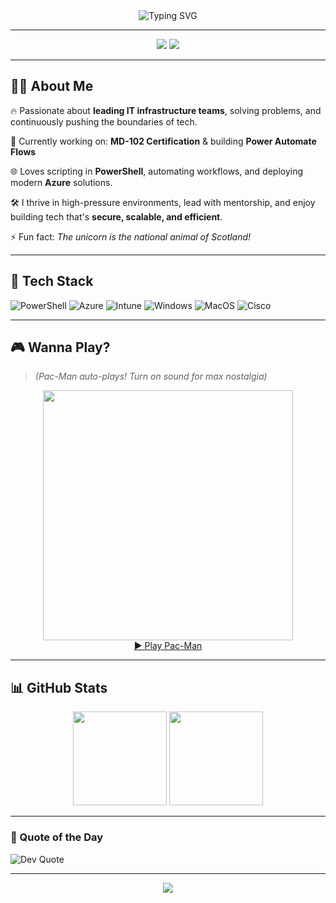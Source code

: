 <!-- Neon GitHub Profile README for Stephen -->

<div align="center">
  <img src="https://readme-typing-svg.demolab.com?font=Fira+Code&size=24&pause=1000&center=true&vCenter=true&width=435&lines=Hi+%F0%9F%91%8B%2C+I'm+Stephen!;" alt="Typing SVG" />
</div>

---

<div align="center">
  <img src="https://img.shields.io/badge/💡-Always%20Learning-neon?style=for-the-badge&logoColor=white&color=ff00ff&labelColor=black" />
  <img src="https://img.shields.io/badge/🚀-Tech%20Leader-neon?style=for-the-badge&logoColor=white&color=00ffff&labelColor=black" />
</div>

---

## 👨‍💻 About Me

🔥 Passionate about **leading IT infrastructure teams**, solving problems, and continuously pushing the boundaries of tech.

🧠 Currently working on: **MD-102 Certification** & building **Power Automate Flows**

🌐 Loves scripting in **PowerShell**, automating workflows, and deploying modern **Azure** solutions.

🛠️ I thrive in high-pressure environments, lead with mentorship, and enjoy building tech that's **secure, scalable, and efficient**.

⚡ Fun fact: *The unicorn is the national animal of Scotland!*

---

## 💾 Tech Stack

![PowerShell](https://img.shields.io/badge/PowerShell-%235391FE.svg?style=flat-square&logo=powershell&logoColor=white)
![Azure](https://img.shields.io/badge/Azure-%230072C6.svg?style=flat-square&logo=azuredevops&logoColor=white)
![Intune](https://img.shields.io/badge/Intune-0078D4?style=flat-square&logo=microsoft&logoColor=white)
![Windows](https://img.shields.io/badge/Windows-0078D6?style=flat-square&logo=windows&logoColor=white)
![MacOS](https://img.shields.io/badge/macOS-000000?style=flat-square&logo=apple&logoColor=white)
![Cisco](https://img.shields.io/badge/Cisco-1BA0D7?style=flat-square&logo=cisco&logoColor=white)

---

## 🎮 Wanna Play?

> *(Pac-Man auto-plays! Turn on sound for max nostalgia)*

<p align="center">
  <a href="https://sneakysockz.github.io/pacman" target="_blank">
    <img src="https://raw.githubusercontent.com/snehankekre/pacman-html/master/pacman.gif" width="400"/>
  </a><br/>
  <a href="https://sneakysockz.github.io/pacman">▶️ Play Pac-Man</a>
</p>

---

## 📊 GitHub Stats

<p align="center">
  <img src="https://github-readme-stats.vercel.app/api?username=sneakysockz&theme=tokyonight&show_icons=true&hide_border=false" height="150px"/>
  <img src="https://streak-stats.demolab.com?user=sneakysockz&theme=tokyonight&hide_border=false" height="150px"/>
</p>

---

### 🧠 Quote of the Day

![Dev Quote](https://quotes-github-readme.vercel.app/api?type=horizontal&theme=radical)

---

<p align="center">
  <img src="https://visitcount.itsvg.in/api?id=sneakysockz&label=Profile%20Views&color=0&icon=5&pretty=true" />
</p>

<!-- Feel free to replace or add more interactivity below! -->
